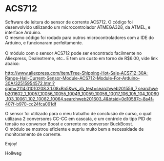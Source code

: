 # ACS712
Software de leitura do sensor de corrente ACS712.
O código foi desenvolvido utilizando um microcontrolador ATMEGA328, da ATMEL, e interface Arduino. </br>
O mesmo código foi rodado para outros microcontroladores com a IDE do Arduino, e funcionaram perfeitamente. </br> </br>
O módulo com o sensor ACS712 pode ser encontrado facilmente no Aliexpress, Dealextreme, etc.. E tem um custo em torno de R$6.00, vide link abaixo:

http://www.aliexpress.com/item/Free-Shipping-Hot-Sale-ACS712-30A-Range-Hall-Current-Sensor-Module-ACS712-Module-For-Arduino-30A/32515954572.html?spm=2114.01010208.3.1.08xBn5&ws_ab_test=searchweb201556_7,searchweb201602_1_10057_10056_10055_10049_10059_10058_10017_106_105_104_10060_103_10061_102_10062_10064,searchweb201603_4&btsid=0d10587c-8a4f-407f-b970-cc24fca091df

O sensor foi utilizado para o meu trabalho de conclusão de curso, o qual utilizava 2 conversores CC-CC em cascata, e um controle do tipo PID de tensão no conversor Boost e corrente no conversor BuckBoost.  </br>
O módulo se mostrou eficiente e supriu muito bem a necessidade de monitoramento de corrente.

Enjoy!

Hollweg

